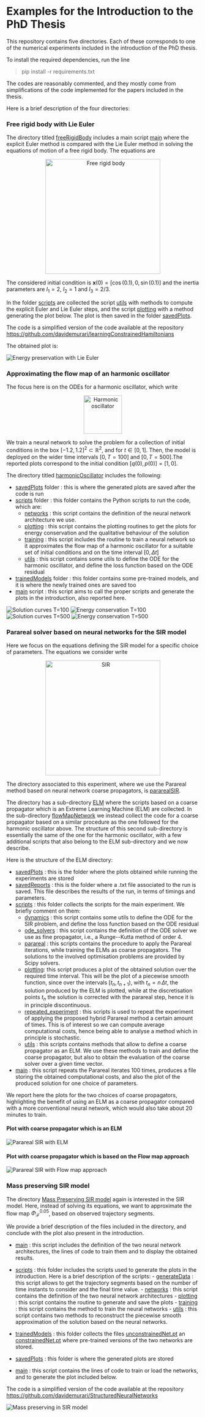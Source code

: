 # Examples for the Introduction to the PhD Thesis

This repository contains five directories. Each of these corresponds to one of the numerical experiments included in the introduction of the PhD thesis. 

To install the required dependencies, run the line
> pip install -r requirements.txt

The codes are reasonably commented, and they mostly come from simplifications of the code implemented for the papers included in the thesis. 

Here is a brief description of the four directories:
  
### Free rigid body with Lie Euler

The directory titled [freeRigidBody](freeRigidBody) includes a main script [main](freeRigidBody/main.py) where the explicit Euler method is compared with the Lie Euler method in solving the equations of motion of a free rigid body. The equations are

<p style="text-align: center"><img src="plotsIntroduction/freeRigidBody.png" alt="Free rigid body" style="width:300px;"/>


The considered initial condition is $\mathbf{x}(0) = [\cos{(0.1)},0,\sin{(0.1)}]$ and the inertia parameters are $I_1=2$, $I_2=1$ and $I_3=2/3$.

In the folder [scripts](freeRigidBody/scripts/) are collected the script [utils](freeRigidBody/scripts/utils.py) with methods to compute the explicit Euler and Lie Euler steps, and the script [plotting](freeRigidBody/scripts/plotting.py) with a method generating the plot below. The plot is then saved in the folder [savedPlots](freeRigidBody/savedPlots/).

The code is a simplified version of the code available at the repository https://github.com/davidemurari/learningConstrainedHamiltonians

The obtained plot is:

![Energy preservation with Lie Euler](plotsIntroduction/EnergyPreservation.png)



### Approximating the flow map of an harmonic oscillator

The focus here is on the ODEs for a harmonic oscillator, which write

<p style="text-align: center"><img src="plotsIntroduction/oscillator.png" alt="Harmonic oscillator" style="width:100px;"/>

We train a neural network to solve the problem for a collection of initial conditions in the box $[-1.2,1.2]^2\subset\mathbb{R}^2$, and for $t\in [0,1]$. Then, the model is deployed on the wider time intervals $[0,T=100]$ and $[0,T=500]$.The reported plots correspond to the initial condition $[q(0),p(0)]=[1,0]$.

The directory titled [harmonicOscillator](harmonicOscillator) includes the following:
- [savedPlots](harmonicOscillator/savedPlots) folder : this is where the generated plots are saved after the code is run
- [scripts](harmonicOscillator/scripts) folder : this folder contains the Python scripts to run the code, which are:
    - [networks](harmonicOscillator/scripts/networks.py) : this script contains the definition of the neural network architecture we use.
    - [plotting](harmonicOscillator/scripts/plotting.py) : this script contains the plotting routines to get the plots for energy conservation and the qualitative behaviour of the solution
    - [training](harmonicOscillator/scripts/training.py) : this script includes the routine to train a neural network so it approximates the flow map of a harmonic oscillator for a suitable set of initial conditions and on the time interval $[0,\Delta t]$
    - [utils](harmonicOscillator/scripts/utils.py) : this script contains some utils to define the ODE for the harmonic oscillator, and define the loss function based on the ODE residual
- [trainedModels](harmonicOscillator/trainedModels) folder : this folder contains some pre-trained models, and it is where the newly trained ones are saved too
- [main](harmonicOscillator/main.py) script : this script aims to call the proper scripts and generate the plots in the introduction, also reported here.

![Solution curves T=100](plotsIntroduction/solution_curves_T100.png)
![Energy conservation T=100](plotsIntroduction/energy_variation_T100.png)
![Solution curves T=500](plotsIntroduction/solution_curves_T500.png)
![Energy conservation T=500](plotsIntroduction/energy_variation_T500.png)

### Parareal solver based on neural networks for the SIR model

Here we focus on the equations defining the SIR model for a specific choice of parameters. The equations we consider write

<p style="text-align: center"><img src="plotsIntroduction/sir.png" alt="SIR" style="width:300px;"/>

The directory associated to this experiment, where we use the Parareal method based on neural network coarse propagators, is [pararealSIR](pararealSIR). 

The directory has a sub-directory [ELM](pararealSIR/ELM/) where the scripts based on a coarse propagator which is an Extreme Learning Machine (ELM) are collected. In the sub-directory [flowMapNetwork](pararealSIR/flowMapNetwork/) we instead collect the code for a coarse propagator based on a similar procedure as the one followed for the harmonic oscillator above. The structure of this second sub-directory is essentially the same of the one for the harmonic oscillator, with a few additional scripts that also belong to the ELM sub-directory and we now describe.

Here is the structure of the ELM directory:
- [savedPlots](pararealSIR/ELM/savedPlots/) : this is the folder where the plots obtained while running the experiments are stored
- [savedReports](pararealSIR/ELM/savedReports/) : this is the folder where a .txt file associated to the run is saved. This file describes the results of the run, in terms of timings and parameters.
- [scripts](pararealSIR/ELM/scripts/) : this folder collects the scripts for the main experiment. We briefly comment on them:
    - [dynamics](pararealSIR/ELM/scripts/dynamics.py) : this script contains some utils to define the ODE for the SIR plroblem, and define the loss function based on the ODE residual
    - [ode_solvers](pararealSIR/ELM/scripts/ode_solvers.py) : this script contains the definition of the ODE solver we use as fine propagator, i.e., a Runge--Kutta method of order 4.
    - [parareal](pararealSIR/ELM/scripts/parareal.py) : this scripts contains the procedure to apply the Parareal iterations, while training the ELMs as coarse propagators. The solutions to the involved optimisation problems are provided by Scipy solvers.
    - [plotting](pararealSIR/ELM/scripts/plotting.py): this script produces a plot of the obtained solution over the required time interval. This will be the plot of a piecewise smooth function, since over the intervals $[t_n,t_{n+1})$, with $t_n=n\,\Delta t$, the solution produced by the ELM is plotted, while at the discretisation points $t_n$ the solution is corrected with the parareal step, hence it is in principle discontinuous.
    - [repeated_experiment](pararealSIR/ELM/scripts/repeated_experiments.py) : this scripts is used to repeat the experiment of applying the proposed hybrid Parareal method a certain amount of times. This is of interest so we can compute average computational costs, hence being able to analyse a method which in principle is stochastic.
    - [utils](pararealSIR/ELM/scripts/utils.py) : this scripts contains methods that allow to define a coarse propagator as an ELM. We use these methods to train and define the coarse propagator, but also to obtain the evaluation of the coarse solver over a given time vector.
- [main](pararealSIR/ELM/main.py) : this script repeats the Parareal iterates 100 times, produces a file storing the obtained computational costs, and also the plot of the produced solution for one choice of parameters.

We report here the plots for the two choices of coarse propagators, highlighting the benefit of using an ELM as a coarse propagator compared with a more conventional neural network, which would also take about 20 minutes to train.

#### Plot with coarse propagator which is an ELM
![Parareal SIR with ELM](plotsIntroduction/ELM_pararealPlot_SIR.png)
#### Plot with coarse propagator which is based on the Flow map approach
![Parareal SIR with Flow map approach](plotsIntroduction/FLOW_pararealPlot_SIR.png)


### Mass preserving SIR model

The directory [Mass Preserving SIR model](MassPreservingSIRmodel) again is interested in the SIR model. Here, instead of solving its equations, we want to approximate the flow map $\Phi_{\mathcal{F}}^{0.05}$, based on observed trajectory segments.

We provide a brief description of the files included in the directory, and conclude with the plot also present in the introduction.

- [main](MassPreservingSIRmodel/main.py) : this script includes the definition of the two neural network architectures, the lines of code to train them and to display the obtained results. 

- [scripts](MassPreservingSIRmodel/scripts/) : this folder includes the scripts used to generate the plots in the introduction. Here is a brief description of the scripts:
        - [generateData](MassPreservingSIRmodel/scripts/generateData.py) : this script allows to get the trajectory segments based on the number of time instants to consider and the final time value.
        - [networks](MassPreservingSIRmodel/scripts/training.py) : this script contains the definition of the two neural network architectures
        - [plotting](MassPreservingSIRmodel/scripts/plotting.py) : this script contains the routine to generate and save the plots
        - [training](MassPreservingSIRmodel/scripts/training.py) : this script contains the method to train the neural networks
        - [utils](MassPreservingSIRmodel/scripts/utils.py) : this script contains two methods to reconstruct the piecewise smooth approximation of the solution based on the neural networks.
- [trainedModels](MassPreservingSIRModel/trainedModels/) : this folder collects the files [unconstrainedNet.pt](MassPreservingSIRmodel/trainedModels/unconstrainedNet.pt) an [constrainedNet.pt](MassPreservingSIRmodel/trainedModels/constrainedNet.pt) where pre-trained versions of the two networks are stored.
- [savedPlots](MassPreservingSIRModel/savedPlots/) : this folder is where the generated plots are stored
- [main](MassPreservingSIRModel/main.py) : this script contains the lines of code to train or load the networks, and to generate the plot included below.

The code is a simplified version of the code available at the repository https://github.com/davidemurari/StructuredNeuralNetworks 

![Mass preserving in SIR model](plotsIntroduction/plotSIR_PINN.png)